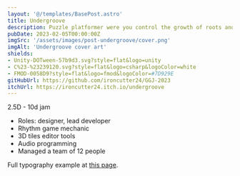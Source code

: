 ```yaml
---
layout: '@/templates/BasePost.astro'
title: Undergroove
description: Puzzle platformer were you control the growth of roots and root yourself to moving platforms to traverse the environment.
pubDate: 2023-02-05T00:00:00Z
imgSrc: '/assets/images/post-undergroove/cover.png'
imgAlt: 'Undergroove cover art'
shields:
- Unity-DOTween-57b9d3.svg?style=flat&logo=unity
- C%23-%23239120.svg?style=flat&logo=csharp&logoColor=white
- FMOD-0058D9?style=flat&logo=fmod&logoColor=#7D929E
gitHubUrl: https://github.com/ironcutter24/GGJ-2023
itchUrl: https://ironcutter24.itch.io/undergroove
---
```


2.5D - 10d jam

- Roles: designer, lead developer
- Rhythm game mechanic
- 3D tiles editor tools
- Audio programming
- Managed a team of 12 people

Full typography example at [this page](../sixth-post/).
